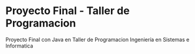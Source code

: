# Proyecto Final - Taller de Programacion
Proyecto Final con Java en Taller de Programacion
Ingeniería en Sistemas e Informatica
